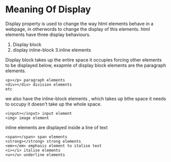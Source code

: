 
# Meaning Of Display
Display property is  used to change the way html elements behave in a webpage, in otherwords to change the display of this elements. html elements have three display behaviours.

1. Display block
2. display inline-block
3.inline elements

Display block takes up the entire space it occupies forcing other elements to be displayed below, exapmle of display block elements are the paragraph elements.
```
<p></p> paragraph elements
<div></div> division elements
etc
```
we also have the inline-block elements , which takes up bthe space it needs to occupy it doesn't take up the whole space.
```
<input></input> input element
<img> image element
```
inline elements are displayed inside a line of text
```
<span></span> span elements
<strong></strong> strong elements
<em></em> emphasis element to italise text
<i></i> italise elements
<u></u> underline elements
```
